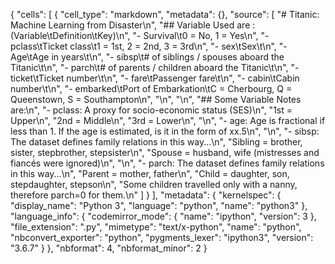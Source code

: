 {
 "cells": [
  {
   "cell_type": "markdown",
   "metadata": {},
   "source": [
    "# Titanic: Machine Learning from Disaster\n",
    "## Variable Used are :(Variable\tDefinition\tKey)\n",
    "- Survival\t0 = No, 1 = Yes\n",
    "- pclass\tTicket class\t1 = 1st, 2 = 2nd, 3 = 3rd\n",
    "- sex\tSex\t\n",
    "- Age\tAge in years\t\n",
    "- sibsp\t# of siblings / spouses aboard the Titanic\t\n",
    "- parch\t# of parents / children aboard the Titanic\t\n",
    "- ticket\tTicket number\t\n",
    "- fare\tPassenger fare\t\n",
    "- cabin\tCabin number\t\n",
    "- embarked\tPort of Embarkation\tC = Cherbourg, Q = Queenstown, S = Southampton\n",
    "\n",
    "\n",
    "## Some Variable Notes are:\n",
    "- pclass: A proxy for socio-economic status (SES)\n",
    "1st = Upper\n",
    "2nd = Middle\n",
    "3rd = Lower\n",
    "\n",
    "- age: Age is fractional if less than 1. If the age is estimated, is it in the form of xx.5\n",
    "\n",
    "- sibsp: The dataset defines family relations in this way...\n",
    "Sibling = brother, sister, stepbrother, stepsister\n",
    "Spouse = husband, wife (mistresses and fiancés were ignored)\n",
    "\n",
    "- parch: The dataset defines family relations in this way...\n",
    "Parent = mother, father\n",
    "Child = daughter, son, stepdaughter, stepson\n",
    "Some children travelled only with a nanny, therefore parch=0 for them.\n"
   ]
  }
 ],
 "metadata": {
  "kernelspec": {
   "display_name": "Python 3",
   "language": "python",
   "name": "python3"
  },
  "language_info": {
   "codemirror_mode": {
    "name": "ipython",
    "version": 3
   },
   "file_extension": ".py",
   "mimetype": "text/x-python",
   "name": "python",
   "nbconvert_exporter": "python",
   "pygments_lexer": "ipython3",
   "version": "3.6.7"
  }
 },
 "nbformat": 4,
 "nbformat_minor": 2
}
